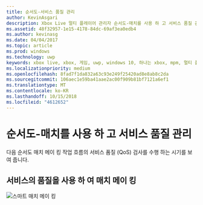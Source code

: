 ```yaml
---
title: 순서도-서비스 품질 관리
author: KevinAsgari
description: Xbox Live 멀티 플레이어 관리자 순서도-매치를 사용 하 고 서비스 품질 관리
ms.assetid: 48f32957-1e15-4178-84dc-69af3ea0edb4
ms.author: kevinasg
ms.date: 04/04/2017
ms.topic: article
ms.prod: windows
ms.technology: uwp
keywords: xbox live, xbox, 게임, uwp, windows 10, 하나는 xbox, mpm, 멀티 플레이어, 서비스, qos, 멀티 플레이어 관리자 순서도의 품질
ms.localizationpriority: medium
ms.openlocfilehash: 8fad7f1da832a63c93e249f25420ad8e8ab8c2da
ms.sourcegitcommit: 106aec1e59ba41aae2ac00f909b81bf7121a6ef1
ms.translationtype: MT
ms.contentlocale: ko-KR
ms.lasthandoff: 10/15/2018
ms.locfileid: "4612652"
---
```

# <a name="flowchart---use-matchmaking-and-manage-quality-of-service"></a>순서도-매치를 사용 하 고 서비스 품질 관리

다음 순서도 매치 메이 킹 작업 흐름의 서비스 품질 (QoS) 검사를 수행 하는 시기를 보여 줍니다.

## <a name="matchmaking-with-quality-of-service"></a>서비스의 품질을 사용 하 여 매치 메이 킹

![스마트 매치 메이 킹](../../../images/multiplayer/mpm-matchmaking-with-qos.png)
